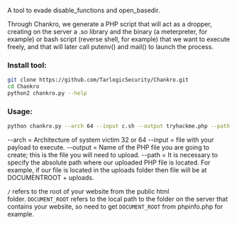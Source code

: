 A tool to evade disable_functions and open_basedir.

Through Chankro, we generate a PHP script that will act as a dropper, creating on the server a .so library and the binary (a meterpreter, for example) or bash script (reverse shell, for example) that we want to execute freely, and that will later call putenv() and mail() to launch the process.
### Install tool:

```bash
git clone https://github.com/TarlogicSecurity/Chankro.git
cd Chankro
python2 chankro.py --help
```
### Usage:

```bash
python chankro.py --arch 64 --input c.sh --output tryhackme.php --path /var/www/html
```

--arch = Architecture of system victim 32 or 64
--input = file with your payload to execute.
--output = Name of the PHP file you are going to create; this is the file you will need to upload.
--path = It is necessary to specify the absolute path where our uploaded PHP file is located. For example, if our file is located in the uploads folder then file will be at  DOCUMENTROOT + uploads.

`/` refers to the root of your website from the public html folder. `DOCUMENT_ROOT` refers to the local path to the folder on the server that contains your website, so need to get `DOCUMENT_ROOT` from phpinfo.php for example.
